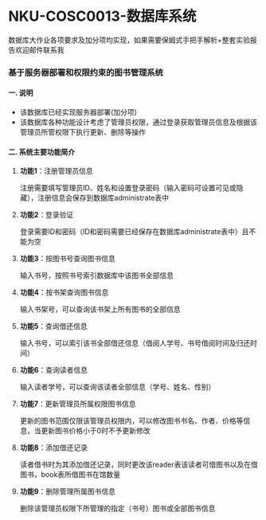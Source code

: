 # NKU-COSC0013-数据库系统
数据库大作业各项要求及加分项均实现，如果需要保姆式手把手解析+整套实验报告欢迎邮件联系我

### 基于服务器部署和权限约束的图书管理系统



#### 一. 说明

+ 该数据库已经实现服务器部署(加分项)
+ 该数据库各种功能设计考虑了管理员权限，通过登录获取管理员信息及根据该管理员所管权限下执行更新、删除等操作


#### 二. 系统主要功能简介

1. **功能1**：注册管理员信息

   注册需要填写管理员ID、姓名和设置登录密码（输入密码可设置可见或隐藏），注册信息会保存到数据库administrate表中

2. **功能2**：登录验证

   登录需要ID和密码（ID和密码需要已经保存在数据库administrate表中）且不能为空

3. **功能3**：按图书号查询图书信息

   输入书号，按照书号索引数据库中该图书全部信息

4. **功能4**：按书架查询图书信息

   输入书架号，可以查询该书架上所有图书的全部信息

5. **功能5**：查询借还信息

   输入书号，可以索引该书全部借还信息（借阅人学号、书号借阅时间及归还时间）

6. **功能6**：查询读者信息

   输入读者学号，可以查询该读者全部信息（学号、姓名、性别）

7. **功能7**：更新管理员所属权限图书信息

   更新的图书范围仅限该管理员权限内，可以修改图书书名、作者、价格等信息，当更新图书价格小于0时不予更新修改

8. **功能8**：添加借还记录

   读者借书时为其添加借还记录，同时更改该reader表该读者可借图书以及在借图书，book表所借图书在馆数量

9. **功能9**：删除管理所属图书信息

   删除该管理员权限下所管理的指定（书号）图书或全部图书信息
